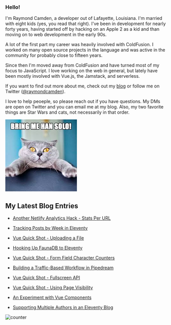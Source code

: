 ### Hello!

I'm Raymond Camden, a developer out of Lafayette, Louisiana. I'm married with eight kids (yes, you read that right). I've been in development for nearly forty years, having started off by hacking on an Apple 2 as a kid and than moving on to web development in the early 90s.

A lot of the first part my career was heavily involved with ColdFusion. I worked on many open source projects in the language and was active in the community for probably close to fifteen years. 

Since then I'm moved away from ColdFusion and have turned most of my focus to JavaScript. I love working on the web in general, but lately have been mostly involved with Vue.js, the Jamstack, and serverless. 

If you want to find out more about me, check out my [blog](https://www.raymondcamden.com) or follow me on Twitter ([@raymondcamden](https://twitter.com/raymondcamden)). 

I love to help peoeple, so please reach out if you have questions. My DMs are open on Twitter and you can email me at my blog. Also, my two favorite things are Star Wars and cats, not necessarily in that order.

![Star Wars cat](https://raw.githubusercontent.com/cfjedimaster/cfjedimaster/master/cat.jpg)

<!-- RSS -->
## My Latest Blog Entries

* [Another Netlify Analytics Hack - Stats Per URL](https://www.raymondcamden.com/2020/10/08/another-netlify-analytics-hack-stats-per-url)

* [Tracking Posts by Week in Eleventy](https://www.raymondcamden.com/2020/09/30/tracking-posts-by-week-in-eleventy)

* [Vue Quick Shot - Uploading a File](https://www.raymondcamden.com/2020/09/20/vue-quick-shot-uploading-a-file)

* [Hooking Up FaunaDB to Eleventy](https://www.raymondcamden.com/2020/09/15/hooking-up-faunadb-to-eleventy)

* [Vue Quick Shot - Form Field Character Counters](https://www.raymondcamden.com/2020/09/14/vue-quick-shot-form-field-character-counters)

* [Building a Traffic-Based Workflow in Pipedream](https://www.raymondcamden.com/2020/09/06/building-a-traffic-based-workflow-in-pipedream)

* [Vue Quick Shot - Fullscreen API](https://www.raymondcamden.com/2020/09/04/vue-quick-shot-fullscreen-api)

* [Vue Quick Shot - Using Page Visibility](https://www.raymondcamden.com/2020/09/03/vue-quick-shot-using-page-visibility)

* [An Experiment with Vue Components](https://www.raymondcamden.com/2020/08/28/an-experiment-with-vue-components)

* [Supporting Multiple Authors in an Eleventy Blog](https://www.raymondcamden.com/2020/08/24/supporting-multiple-authors-in-an-eleventy-blog)

<!-- ENDRSS -->

![counter](https://enzy20r2pibx5pb.m.pipedream.net)
